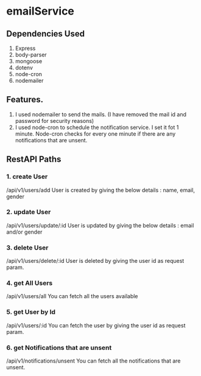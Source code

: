 # emailService

## Dependencies Used
1. Express
2. body-parser
3. mongoose
4. dotenv
5. node-cron
6. nodemailer

## Features.
1. I used nodemailer to send the mails. (I have removed the mail id and password for security reasons)
2. I used node-cron to schedule the notification service. I set it fot 1 minute. Node-cron checks for every one minute if there are any notifications that are unsent.

## RestAPI Paths

### 1. create User
/api/v1/users/add
User is created by giving the below details : name, email, gender

### 2. update User
/api/v1/users/update/:id
User is updated by giving the below details : email and/or gender

### 3. delete User
/api/v1/users/delete/:id
User is deleted by giving the user id as request param.

### 4. get All Users
/api/v1/users/all
You can fetch all the users available

### 5. get User by Id
/api/v1/users/:id
You can fetch the user by giving the user id as request param.

### 6. get Notifications that are unsent
/api/v1/notifications/unsent
You can fetch all the notifications that are unsent.
